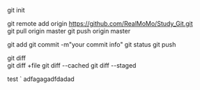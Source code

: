 git init

git remote add origin https://github.com/RealMoMo/Study_Git.git  
git pull origin master
git push origin master

git add
git commit -m"your commit info"
git status
git push

git diff    
git diff +file
git diff --cached 
git diff --staged


test `  adfagagadfdadad 